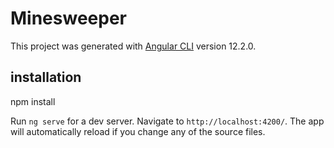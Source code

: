 # Minesweeper

This project was generated with [Angular CLI](https://github.com/angular/angular-cli) version 12.2.0.

## installation
npm install

Run `ng serve` for a dev server. Navigate to `http://localhost:4200/`. The app will automatically reload if you change any of the source files.